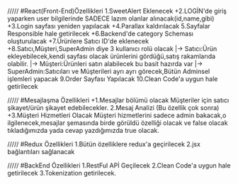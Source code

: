 /////       #React(Front-End)Özellikleri
1.SweetAlert Eklenecek
+2.LOGİN'de giriş yaparken user bilgilerinde SADECE lazım olanlar alınacak(id,name,gibi)
+3.Login sayfası yeniden yapılacak
+4.Parallax kaldırılacak
5.Sayfalar Responsible hale getirilecek
+6.Backend'de category Scheması oluşturulacak
+7.Ürünlere Satıcı ID'de eklenecek
+8.Satıcı,Müşteri,SuperAdmin diye 3 kullanıcı rolü olacak
    |-> Satıcı:Ürün ekleyebilecek,kendi sayfası olacak ürünlerini gördüğü,satış rakamlarıda olabilir.
    |-> Müşteri:Ürünleri satın alabilecek bu basit hazırda var
    |-> SuperAdmin:Satıcıları ve Müşterileri ayrı ayrı görecek,Bütün Adminsel işlemleri yapacak
9.Order Sayfası Yapılacak
10.Clean Code'a uygun hale getirilecek

/////            #Mesajlaşma Özellikleri
+1.Mesajlar bölümü olacak Müşteriler için satıcı şikayet/ürün şikayet edebilecekler.
2.Mesaj Analizi (Bu özellik çok sonra)
+3.Müşteri Hizmetleri Olacak
 Müşteri hizmetlerini sadece admin bakacak,o ilgilenecek,mesajlar şemasında birde görüldü özelliği olacak ve false olacak tıkladığımızda yada cevap yazdığımızda true olacak.
 
/////            #Redux Özellikleri
1.Bütün özelliklere redux'a geçirilecek
2.jsx bağlantıları sağlanacak



/////            #BackEnd Özellikleri
1.RestFul APİ Geçilecek
2.Clean Code'a uygun hale getirilecek
3.Tokenization getirilecek.